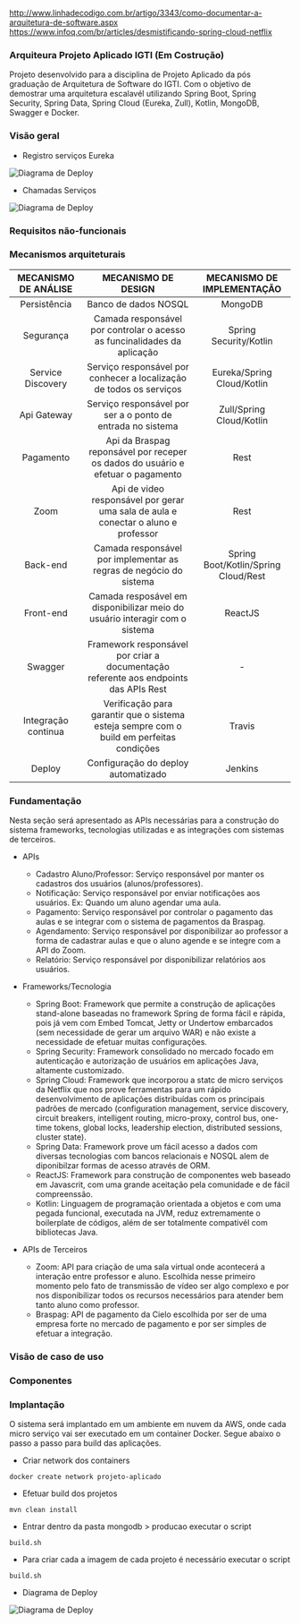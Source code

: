 http://www.linhadecodigo.com.br/artigo/3343/como-documentar-a-arquitetura-de-software.aspx
https://www.infoq.com/br/articles/desmistificando-spring-cloud-netflix
### Arquiteura Projeto Aplicado IGTI (Em Costrução)

Projeto desenvolvido para a disciplina de Projeto Aplicado da pós graduação de Arquitetura de Software do IGTI. Com o objetivo de demostrar uma arquitetura escalavél utilizando Spring Boot, Spring Security, Spring Data, Spring Cloud (Eureka, Zull), Kotlin, MongoDB, Swagger e Docker. 

### Visão geral

- Registro serviços Eureka

![Diagrama de Deploy](https://github.com/dsamuel32/projeto-aplicado-arq-software/blob/master/documentos/visao_geral_registro_eureka.png)

- Chamadas Serviços

![Diagrama de Deploy](https://github.com/dsamuel32/projeto-aplicado-arq-software/blob/master/documentos/visao_geral_chamada_api.png)

### Requisitos não-funcionais
### Mecanismos arquiteturais

MECANISMO DE ANÁLISE | MECANISMO DE DESIGN                                                                          | MECANISMO DE IMPLEMENTAÇÃO
:-------------------:|:--------------------------------------------------------------------------------------------:|:--------------------------:
Persistência         |Banco de dados NOSQL                                                                          | MongoDB
Segurança            |Camada responsável por controlar o acesso as funcinalidades da aplicação                      | Spring Security/Kotlin
Service Discovery    |Serviço responsável por conhecer a localização de todos os serviços                           | Eureka/Spring Cloud/Kotlin
Api Gateway          |Serviço responsável por ser a o ponto de entrada no sistema                                   | Zull/Spring Cloud/Kotlin
Pagamento            |Api da Braspag reponsável por receper os dados do usuário e efetuar o pagamento               | Rest
Zoom                 |Api de video responsável por gerar uma sala de aula e conectar o aluno e professor            | Rest
Back-end             |Camada responsável por implementar as regras de negócio do sistema                            | Spring Boot/Kotlin/Spring Cloud/Rest
Front-end            |Camada resposável em disponibilizar meio do usuário interagir com o sistema                   | ReactJS
Swagger              |Framework responsável por criar a documentação referente aos endpoints das APIs Rest          | -  
Integração continua  |Verificação para garantir que o sistema esteja sempre com o build em perfeitas condições      | Travis
Deploy               |Configuração do deploy automatizado                                                           | Jenkins


### Fundamentação

Nesta seção será apresentado as APIs necessárias para a construção do sistema frameworks, tecnologias utilizadas e as integrações com sistemas de terceiros.

- APIs
    - Cadastro Aluno/Professor: Serviço responsável por manter os cadastros dos usuários (alunos/professores).
    - Notificação: Serviço responsável por enviar notificações aos usuários. Ex: Quando um aluno agendar uma aula.
    - Pagamento: Serviço responsável por controlar o pagamento das aulas e se integrar com o sistema de pagamentos da Braspag.
    - Agendamento: Serviço responsável por disponibilizar ao professor a forma de cadastrar aulas e que o aluno agende e se integre com a API do Zoom.
    - Relatório: Serviço responsável por disponibilizar relatórios aos usuários.

- Frameworks/Tecnologia
    - Spring Boot: Framework que permite a construção de aplicações stand-alone baseadas no framework Spring de forma fácil e rápida, pois já vem com Embed Tomcat, Jetty or Undertow embarcados (sem necessidade de gerar um arquivo WAR) e não existe a necessidade de efetuar muitas configurações.  
    - Spring Security: Framework consolidado no mercado focado em autenticação e autorização de usuários em aplicações Java, altamente customizado.
    - Spring Cloud: Framework que incorporou a statc de micro serviços da Netflix que nos prove ferramentas para um rápido desenvolvimento de aplicações distribuídas com os principais padrões de mercado (configuration management, service discovery, circuit breakers, intelligent routing, micro-proxy, control bus, one-time tokens, global locks, leadership election, distributed sessions, cluster state).
    - Spring Data: Framework prove um fácil acesso a dados com diversas tecnologias com bancos relacionais e NOSQL alem de diponibilzar formas de acesso através de ORM.
    - ReactJS: Framework para construção de componentes web baseado em Javascrit, com uma grande aceitação pela comunidade e de fácil compreenssão.
    - Kotlin: Linguagem de programação orientada a objetos e com uma pegada funcional, executada na JVM, reduz extremamente o boilerplate de códigos, além de ser totalmente compativél com bibliotecas Java.
    
- APIs de Terceiros
    - Zoom: API para criação de uma sala virtual onde acontecerá a interação entre professor e aluno. Escolhida nesse primeiro momento pelo fato de transmissão de vídeo ser algo complexo e por nos disponibilizar todos os recursos necessários para atender bem tanto aluno como professor. 
    - Braspag: API de pagamento da Cielo escolhida por ser de uma empresa forte no mercado de pagamento e por ser simples de efetuar a integração.

### Visão de caso de uso
### Componentes

### Implantação

O sistema será implantado em um ambiente em nuvem da AWS, onde cada micro serviço vai ser executado em um container Docker. Segue abaixo o passo a passo para build das aplicações.

- Criar network dos containers

```
docker create network projeto-aplicado
```

 - Efetuar build dos projetos
```
mvn clean install
```

- Entrar dentro da pasta mongodb > producao executar o script

```
build.sh
```

 - Para criar cada a imagem de cada projeto é necessário executar o script

```
build.sh
```

- Diagrama de Deploy

![Diagrama de Deploy](https://github.com/dsamuel32/projeto-aplicado-arq-software/blob/master/documentos/deploy.jpg)


